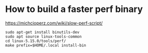 # How to build a faster perf binary

https://michcioperz.com/wiki/slow-perf-script/



```
sudo apt-get install binutils-dev 
sudo apt source linux-tools-common
cd linux-5.15.0/tools/perf/
make prefix=$HOME/.local install-bin
```

